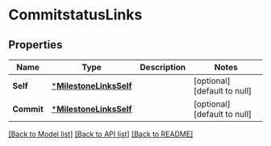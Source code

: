 # CommitstatusLinks

## Properties
Name | Type | Description | Notes
------------ | ------------- | ------------- | -------------
**Self** | [***MilestoneLinksSelf**](milestone_links_self.md) |  | [optional] [default to null]
**Commit** | [***MilestoneLinksSelf**](milestone_links_self.md) |  | [optional] [default to null]

[[Back to Model list]](../README.md#documentation-for-models) [[Back to API list]](../README.md#documentation-for-api-endpoints) [[Back to README]](../README.md)


